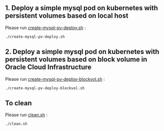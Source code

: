

## 1. Deploy a simple mysql pod on kubernetes with persistent volumes based on local host


Please run [create-mysql-pv-deploy.sh](https://github.com/fharris/mysql-kubernetes/blob/main/create-mysql-pv-deploy.sh) :
```
./create-mysql-pv-deploy.sh
```

## 2. Deploy a simple mysql pod on kubernetes with persistent volumes based on block volume in Oracle Cloud Infrastructure


Please run [create-mysql-pv-deploy-blockvol.sh](https://github.com/fharris/mysql-kubernetes/blob/main/create-mysql-pv-deploy-blockvol.sh) :

```
./create-mysql-pv-deploy-blockvol.sh
```

## To clean

Please run [clean.sh](https://github.com/fharris/mysql-kubernetes/blob/main/clean.sh) :

```
./clean.sh
```
